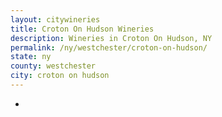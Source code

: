 ```yaml
---
layout: citywineries
title: Croton On Hudson Wineries
description: Wineries in Croton On Hudson, NY
permalink: /ny/westchester/croton-on-hudson/
state: ny
county: westchester
city: croton on hudson
---
```

-

